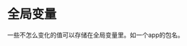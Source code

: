 # 全局变量

一些不怎么变化的值可以存储在全局变量里。如一个app的包名。
<img :src="$withBase('/assets/global_var.png')" class="zoom">